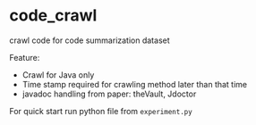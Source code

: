 # code_crawl
crawl code for code summarization dataset

Feature:
- Crawl for Java only
- Time stamp required for crawling method later than that time 
- javadoc handling from  paper: theVault, Jdoctor
 
For quick start run python file from `experiment.py`